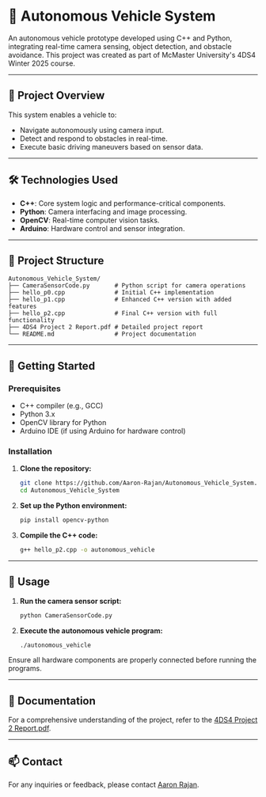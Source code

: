 # 🚗 Autonomous Vehicle System

An autonomous vehicle prototype developed using C++ and Python, integrating real-time camera sensing, object detection, and obstacle avoidance. This project was created as part of McMaster University's 4DS4 Winter 2025 course.

---

## 📌 Project Overview

This system enables a vehicle to:

- Navigate autonomously using camera input.
- Detect and respond to obstacles in real-time.
- Execute basic driving maneuvers based on sensor data.

---

## 🛠️ Technologies Used

- **C++**: Core system logic and performance-critical components.
- **Python**: Camera interfacing and image processing.
- **OpenCV**: Real-time computer vision tasks.
- **Arduino**: Hardware control and sensor integration.

---

## 📁 Project Structure

```
Autonomous_Vehicle_System/
├── CameraSensorCode.py       # Python script for camera operations
├── hello_p0.cpp              # Initial C++ implementation
├── hello_p1.cpp              # Enhanced C++ version with added features
├── hello_p2.cpp              # Final C++ version with full functionality
├── 4DS4 Project 2 Report.pdf # Detailed project report
└── README.md                 # Project documentation
```

---

## 🧪 Getting Started

### Prerequisites

- C++ compiler (e.g., GCC)
- Python 3.x
- OpenCV library for Python
- Arduino IDE (if using Arduino for hardware control)

### Installation

1. **Clone the repository:**

   ```bash
   git clone https://github.com/Aaron-Rajan/Autonomous_Vehicle_System.git
   cd Autonomous_Vehicle_System
   ```

2. **Set up the Python environment:**

   ```bash
   pip install opencv-python
   ```

3. **Compile the C++ code:**

   ```bash
   g++ hello_p2.cpp -o autonomous_vehicle
   ```

---

## 🚀 Usage

1. **Run the camera sensor script:**

   ```bash
   python CameraSensorCode.py
   ```

2. **Execute the autonomous vehicle program:**

   ```bash
   ./autonomous_vehicle
   ```

Ensure all hardware components are properly connected before running the programs.

---

## 📄 Documentation

For a comprehensive understanding of the project, refer to the [4DS4 Project 2 Report.pdf](./4DS4%20Project%202%20Report.pdf).

---

## 📫 Contact

For any inquiries or feedback, please contact [Aaron Rajan](mailto:aaron.rajan@example.com).
